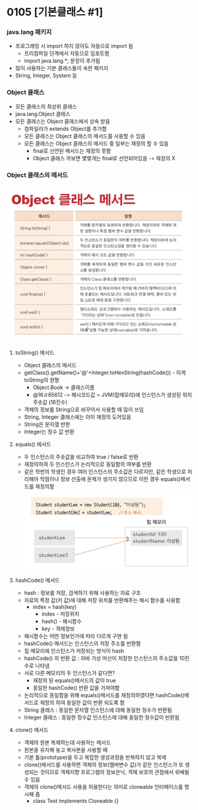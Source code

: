 # 0105 [기본클래스 #1]

### java.lang 패키지

- 프로그래밍 시 import 하지 않아도 자동으로 import 됨
    - 프리컴파일 단계에서 자동으로 임포트함
    - import java.lang.*; 문장이 추가됨
- 많이 사용하는 기본 클래스들이 속한 패키지
- String, Integer, System 등

### Object 클래스

- 모든 클래스의 최상위 클래스
- java.lang.Object 클래스
- 모든 클래스는 Object 클래스에서 상속 받음
    - 컴파일러가 extends Object를 추가함
    - 모든 클래스는 Object 클래스의 메서드를 사용할 수 있음
    - 모든 클래스는 Object 클래스의 메서드 중 일부는 재정의 할 수 있음
        - final로 선언된 메서드는 재정의 못함
        - Object 클래스 까보면 몇몇개는 final로 선언되어있음 -> 재정의 X

### Object 클래스의 메서드

![img.png](img.png)

1. toString() 메서드
    - Object 클래스의 메서드
    - getClass().getName()+'@'+Integer.toHexString(hashCode()) - 이게 toString의 원형
        - Object.Book -> 클래스이름
        - @16ㄹ65612 -> 해시코드값 = JVM(힙메모리)에 인스턴스가 생성된 위치 주솟값 (16진수)
    - 객체의 정보를 String으로 바꾸어서 사용할 때 많이 쓰임
    - String, Integer 클래스에는 이미 재정의 도어있음
    - String은 문자열 반한
    - Integer는 정수 값 반환

2. equals() 메서드
    - 두 인스턴스의 주솟값을 비교하여 true / false로 반환
    - 재정의하여 두 인스턴스가 논리적으로 동일함의 여부를 반환
    - 같은 학번의 학생인 경우 여러 인스턴스의 주소값은 다르지만, 같은 학생으로 처리해야 학점이나 정보 산출에 문제가 생기지 않으므로 이런 경우 equals()메서드를 재정의함
      ![img_1.png](img_1.png)

3. hashCode() 메서드
    - hash : 정보를 저장, 검색하기 위해 사용하는 자료 구조
    - 자료의 특정 값(키 값)에 대해 저장 위치를 반환해주는 해시 함수를 사용함
        - index = hash(key)
            - index - 저장위치
            - hash() - 해시함수
            - key - 객체정보
    - 해시함수는 어떤 정보인가에 따라 다르게 구현 됨
    - hashCode()  메서드는 인스턴스의 저장 주소를 반환함
    - 힙 메모리에 인스턴스가 저장되는 방식이 hash
    - hashCode() 의 반환 값 : 자바 가상 머신이 저장한 인스턴스의 주소값을 10진수로 나타냄
    - 서로 다른 메모리의 두 인스턴스가 같다면?
        - 재정의 된 equals()메서드의 값이 true
        - 동일한 hashCode() 반환 값을 가져야함
    - 논리적으로 동일함을 위해 equals()메서드를 재정의하였다면 hashCode()메서드로 재정의 하여 동일한 값이 반환 되도록 함
    - String 클래스 : 동일한 문자열 인스턴스에 대해 동일한 정수가 반환됨
    - Integer 클래스 : 동일한 정수값 인스턴스에 대해 동일한 정수값이 반환됨

4. clone() 메서드
   - 객체의 원본 복제하는데 사용하는 메서드
   - 원본을 유지해 놓고 복사본을 사용할 때
   - 기본 틀(prototype)을 두고 복잡한 생성과정을 반복하지 않고 복제
   - clone()메서드를 사용하면 객체의 정보(멤버변수 값)가 같은 인스턴스가 또 생성되는 것이므로
   객체지향 프로그램의 정보은닉, 객체 보호의 관점에서 위배될 수 있음
   - 객체의 clone()메서드 사용을 허용한다는 의미로 cloneable 인터페이스를 명시해 줌
     - class Test implements Cloneable {}